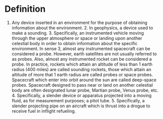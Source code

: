 # Definition

1.  Any device inserted in an environment for the purpose of obtaining
    information about the environment. 2. In geophysics, a device used
    to make a sounding. 3. Specifically, an instrumented vehicle moving
    through the upper atmosphere or space or landing upon another
    celestial body in order to obtain information about the specific
    environment. In sense 3, almost any instrumented spacecraft can be
    considered a probe. However, earth satellites are not usually
    referred to as probes. Also, almost any instrumented rocket can be
    considered a probe. In practice, rockets which attain an altitude of
    less than 1 earth radius (400 miles) are called sounding rockets,
    those which attain an altitude of more that 1 earth radius are
    called probes or space probes. Spacecraft which enter into orbit
    around the sun are called deep-space probes. Spacecraft designed to
    pass near or land on another celestial body are often designated
    lunar probe, Martian probe, Venus probe, etc. 4. Specifically, a
    slender device or apparatus projected into a moving fluid, as for
    measurement purposes; a pitot tube. 5. Specifically, a slender
    projecting pipe on an aircraft which is thrust into a drogue to
    receive fuel in inflight refueling.
